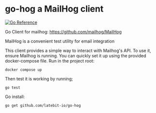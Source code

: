 # go-hog a MailHog client

[![Go Reference](https://pkg.go.dev/badge/github.com/latebit-io/go-hog.svg)](https://pkg.go.dev/github.com/latebit-io/go-hog)

Go Client for mailhog:
https://github.com/mailhog/MailHog

MailHog is a convenient test utility for email integration 

This client provides a simple way to interact with Mailhog's API. To use it, ensure Mailhog is running. You can quickly 
set it up using the provided docker-compose file. Run in the project root:

`docker compose up`

Then test it is working by running; 

`go test`

Go install: 

`go get github.com/latebit-io/go-hog`
